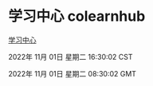 # 学习中心 colearnhub
[学习中心](http://59.174.11.182:56308/colearnhub/)

2022年 11月 01日 星期二 16:30:02 CST

2022年 11月 01日 星期二 08:30:02 GMT

